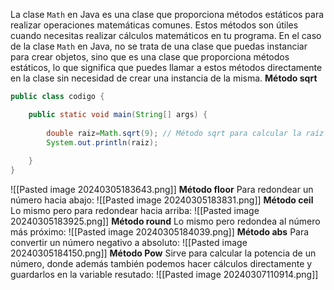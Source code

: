 La clase `Math` en Java es una clase que proporciona métodos estáticos para realizar operaciones matemáticas comunes. Estos métodos son útiles cuando necesitas realizar cálculos matemáticos en tu programa. En el caso de la clase `Math` en Java, no se trata de una clase que puedas instanciar para crear objetos, sino que es una clase que proporciona métodos estáticos, lo que significa que puedes llamar a estos métodos directamente en la clase sin necesidad de crear una instancia de la misma.
**Método sqrt**
```java
public class codigo {

    public static void main(String[] args) {
                
        double raiz=Math.sqrt(9); // Método sqrt para calcular la raíz cuadrada.
        System.out.println(raiz);
        
    }
}
```
![[Pasted image 20240305183643.png]]
**Método floor**
Para redondear un número hacia abajo:
![[Pasted image 20240305183831.png]]
**Método ceil**
Lo mismo pero para redondear hacia arriba:
![[Pasted image 20240305183925.png]]
**Método round**
Lo mismo pero redondea al número más próximo:
![[Pasted image 20240305184039.png]]
**Método abs**
Para convertir un número negativo a absoluto:
![[Pasted image 20240305184150.png]]
**Método Pow**
Sirve para calcular la potencia de un número, donde además también podemos hacer cálculos directamente y guardarlos en la variable resutado:
![[Pasted image 20240307110914.png]]
